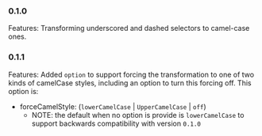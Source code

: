 ### 0.1.0

Features: Transforming underscored and dashed selectors to camel-case ones.

### 0.1.1

Features: Added `option` to support forcing the transformation to one of two kinds of camelCase styles, including an option to turn this forcing off. This option is:
- forceCamelStyle: (`lowerCamelCase` | `UpperCamelCase` | `off`)
  - NOTE: the default when no option is provide is `lowerCamelCase` to support backwards compatibility with version `0.1.0`
